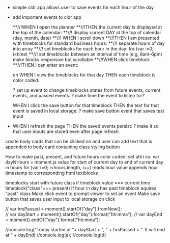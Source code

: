 
* simple cldr app allows user to save events for each hour of the day
* add important events to cldr app

    **//!WHEN I open the planner
    **//!THEN the current day is displayed at the top of the calendar:
    **//! display current DAY at the top of calendar
            (day, month, date)
    **//! WHEN I scroll down
    **//!THEN I am presented with timeblocks for standard business hours:
    **//! separate hours of day into array
    **//! set timeblocks for each hour in the day:
    for (var i=0; i<time)
    **//! set timeblocks between an interval of time (e.g, 8am-6pm)
    make blocks responsive but scrollable
    **//!WHEN click timeblock
    **//!THEN I can enter an event:

    eh WHEN I view the timeblocks for that day
    THEN each timeblock is color coded:

    ? set up event to change timeblocks states from future events, current events, and passed events. ? make time the event to listen for?

     WHEN I click the save button for that timeblock
    THEN the text for that event is saved in local storage:
    ? make save button event that saves test input
- WHEN I refresh the page
THEN the saved events persist:
    ? make it so that user inputs are stored even after page refresh


create body cards that can be clicked on and user can add text
that is appended to body card containing class styling button

How to make past, present, and future hours color coded:
set attri so:
var dayNHours = moment.js value for start of current day to end of current day in hours
for (var i=0; i<hours.length, i++) reads hour value appends hour timestamp to corresponding html textblocks

timeblocks start with future class 
if timeblock value === current time timeblock("class"=== present)
if hour in day has past timeblock aquires "past" class
Make click event to prompt viewer to set an event
Make save button that saves user input to local storage on click 


// var hrsPassed = moment().startOf("day").fromNow();  
// var dayStart = moment().startOf("day").format("hh:mma");
// var dayEnd = moment().endOf("day").format("hh:mma");

//console.log("Today started at "+ dayStart + ", " + hrsPassed + ". It will end at " + dayEnd)
//console.log(a);
//console.log(d)

